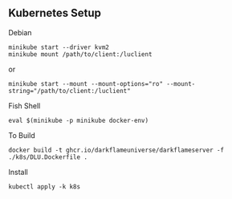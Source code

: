 ## Kubernetes Setup

Debian
```
minikube start --driver kvm2
minikube mount /path/to/client:/luclient
```
or
```
minikube start --mount --mount-options="ro" --mount-string="/path/to/client:/luclient"
```

Fish Shell
```
eval $(minikube -p minikube docker-env)
```

To Build
```
docker build -t ghcr.io/darkflameuniverse/darkflameserver -f ./k8s/DLU.Dockerfile .
```

Install
```
kubectl apply -k k8s
```
